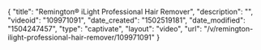 {
    "title": "Remington&reg; iLight Professional Hair Remover",
    "description": "",
    "videoid": "109971091",
    "date_created": "1502519181",
    "date_modified": "1504247457",
    "type": "captivate",
    "layout": "video",
    "url": "\/v\/remington-ilight-professional-hair-remover\/109971091"
}